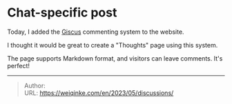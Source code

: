 # Chat-specific post

Today, I added the [Giscus](https://github.com/giscus/giscus) commenting system to the website.

I thought it would be great to create a "Thoughts" page using this system.

The page supports Markdown format, and visitors can leave comments. It's perfect!

<!--more-->


---

> Author: <no value>  
> URL: https://weiqinke.com/en/2023/05/discussions/  

